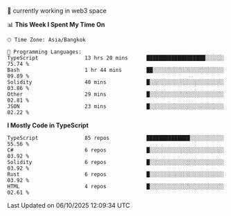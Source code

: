 🔭 currently working in web3 space

<!--START_SECTION:waka-->
📊 **This Week I Spent My Time On** 

```text
🕑︎ Time Zone: Asia/Bangkok

💬 Programming Languages: 
TypeScript               13 hrs 20 mins      ███████████████████░░░░░░   75.74 % 
Bash                     1 hr 44 mins        ██░░░░░░░░░░░░░░░░░░░░░░░   09.89 % 
Solidity                 40 mins             █░░░░░░░░░░░░░░░░░░░░░░░░   03.86 % 
Other                    29 mins             █░░░░░░░░░░░░░░░░░░░░░░░░   02.81 % 
JSON                     23 mins             █░░░░░░░░░░░░░░░░░░░░░░░░   02.22 % 
```

**I Mostly Code in TypeScript** 

```text
TypeScript               85 repos            ██████████████░░░░░░░░░░░   55.56 % 
C#                       6 repos             █░░░░░░░░░░░░░░░░░░░░░░░░   03.92 % 
Solidity                 6 repos             █░░░░░░░░░░░░░░░░░░░░░░░░   03.92 % 
Rust                     6 repos             █░░░░░░░░░░░░░░░░░░░░░░░░   03.92 % 
HTML                     4 repos             █░░░░░░░░░░░░░░░░░░░░░░░░   02.61 % 
```




 Last Updated on 06/10/2025 12:09:34 UTC
<!--END_SECTION:waka-->
